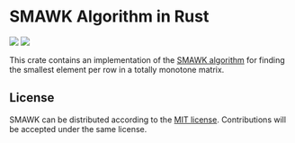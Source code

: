 # SMAWK Algorithm in Rust

[![](https://travis-ci.org/mgeisler/smawk.svg)][travis-ci]
[![](https://ci.appveyor.com/api/projects/status/github/mgeisler/smawk?branch=master&svg=true)][appveyor]

This crate contains an implementation of the [SMAWK algorithm][smawk]
for finding the smallest element per row in a totally monotone matrix.

## License

SMAWK can be distributed according to the [MIT license][mit].
Contributions will be accepted under the same license.

[travis-ci]: https://travis-ci.org/mgeisler/smawk
[appveyor]: https://ci.appveyor.com/project/mgeisler/smawk
[smawk]: https://en.wikipedia.org/wiki/SMAWK_algorithm
[mit]: LICENSE
